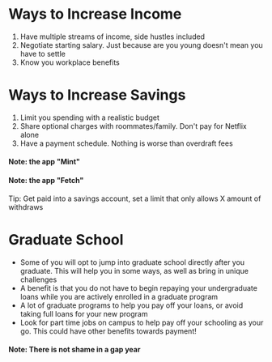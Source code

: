 # Ways to Increase Income
1. Have multiple streams of income, side hustles included
2. Negotiate starting salary. Just because are you young doesn't mean you have to settle
3. Know you workplace benefits

# Ways to Increase Savings
1. Limit you spending with a realistic budget
2. Share optional charges with roommates/family. Don't pay for Netflix alone
3. Have a payment schedule. Nothing is worse than overdraft fees

#### Note: the app "Mint"
#### Note: the app "Fetch"

Tip: Get paid into a savings account, set a limit that only allows X amount of withdraws

# Graduate School
- Some of you will opt to jump into graduate school directly after you graduate. This will help you in some ways, as well as bring in unique challenges
- A benefit is that you do not have to begin repaying your undergraduate loans while you are actively enrolled in a graduate program
- A lot of graduate programs to help you pay off your loans, or avoid taking full loans for your new program
- Look for part time jobs on campus to help pay off your schooling as your go. This could have other benefits towards payment!

#### Note: There is not shame in a gap year